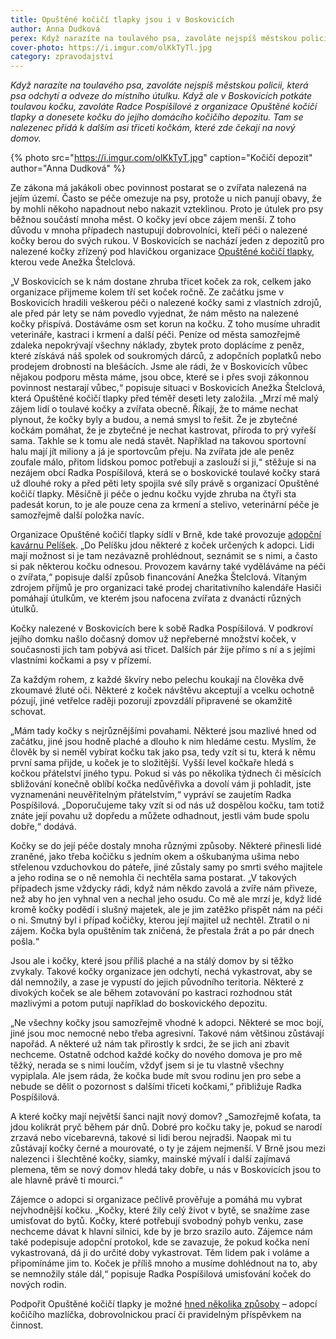 ```yaml
---
title: Opuštěné kočičí tlapky jsou i v Boskovicích
author: Anna Dudková
perex: Když narazíte na toulavého psa, zavoláte nejspíš městskou policii, která psa odveze do útulku. Když ale potkáte toulavou kočku, zavoláte Radce Pospíšilové z organizace Opuštěné kočičí tlapky a donesete kočku do jejího domácího kočičího depozitu.
cover-photo: https://i.imgur.com/olKkTyTl.jpg
category: zpravodajství
---
```


*Když narazíte na toulavého psa, zavoláte nejspíš městskou policii, která psa odchytí a odveze do místního útulku. Když ale v Boskovicích potkáte toulavou kočku, zavoláte Radce Pospíšilové z organizace Opuštěné kočičí tlapky a donesete kočku do jejího domácího kočičího depozitu. Tam se nalezenec přidá k dalším asi třiceti kočkám, které zde čekají na nový domov.*

{% photo src="https://i.imgur.com/olKkTyT.jpg" caption="Kočičí depozit" author="Anna Dudková" %}

Ze zákona má jakákoli obec povinnost postarat se o zvířata nalezená na jejím území. Často se péče omezuje na psy, protože u nich panují obavy, že by mohli někoho napadnout nebo nakazit vzteklinou. Proto je útulek pro psy běžnou součástí mnoha měst. O kočky jeví obce zájem menší. Z toho důvodu v mnoha případech nastupují dobrovolníci, kteří péči o nalezené kočky berou do svých rukou. V Boskovicích se nachází jeden z depozitů pro nalezené kočky zřízený pod hlavičkou organizace [Opuštěné kočičí tlapky](http://www.kocicitlapky.cz), kterou vede Anežka Štelclová.

„V Boskovicích se k nám dostane zhruba třicet koček za rok, celkem jako organizace přijmeme kolem tří set koček ročně. Ze začátku jsme v Boskovicích hradili veškerou péči o nalezené kočky sami z vlastních zdrojů, ale před pár lety se nám povedlo vyjednat, že nám město na nalezené kočky přispívá. Dostáváme osm set korun na kočku. Z toho musíme uhradit veterináře, kastraci i krmení a další péči. Peníze od města samozřejmě zdaleka nepokrývají všechny náklady, zbytek proto doplácíme z peněz, které získává náš spolek od soukromých dárců, z adopčních poplatků nebo prodejem drobností na blešácích. Jsme ale rádi, že v Boskovicích vůbec nějakou podporu města máme, jsou obce, které se i přes svoji zákonnou povinnost nestarají vůbec,“ popisuje situaci v Boskovicích Anežka Štelclová, která Opuštěné kočičí tlapky před téměř deseti lety založila. „Mrzí mě malý zájem lidí o toulavé kočky a zvířata obecně. Říkají, že to máme nechat plynout, že kočky byly a budou, a nemá smysl to řešit. Že je zbytečné kočkám pomáhat, že je zbytečné je nechat kastrovat, příroda to prý vyřeší sama. Takhle se k tomu ale nedá stavět. Například na takovou sportovní halu mají jít miliony a já je sportovcům přeju. Na zvířata jde ale peněz zoufale málo, přitom lidskou pomoc potřebují a zaslouží si ji,“ stěžuje si na nezájem obcí Radka Pospíšilová, která se o boskovické toulavé kočky stará už dlouhé roky a před pěti lety spojila své síly právě s organizací Opuštěné kočičí tlapky. Měsíčně ji péče o jednu kočku vyjde zhruba na čtyři sta padesát korun, to je ale pouze cena za krmení a stelivo, veterinární péče je samozřejmě další položka navíc.

Organizace Opuštěné kočičí tlapky sídlí v Brně, kde také provozuje [adopční kavárnu Pelíšek](http://www.kocicipelisek.cz). „Do Pelíšku jdou některé z koček určených k adopci. Lidi mají možnost si je tam nezávazně prohlédnout, seznámit se s nimi, a často si pak některou kočku odnesou. Provozem kavárny také vyděláváme na péči o zvířata,“ popisuje další způsob financování Anežka Štelclová. Vítaným zdrojem příjmů je pro organizaci také prodej charitativního kalendáře Hasiči pomáhají útulkům, ve kterém jsou nafocena zvířata z dvanácti různých útulků.

Kočky nalezené v Boskovicích bere k sobě Radka Pospíšilová. V podkroví jejího domku našlo dočasný domov už nepřeberné množství koček, v současnosti jich tam pobývá asi třicet. Dalších pár žije přímo s ní a s jejími vlastními kočkami a psy v přízemí.

Za každým rohem, z každé škvíry nebo pelechu koukají na člověka dvě zkoumavé žluté oči. Některé z koček návštěvu akceptují a vcelku ochotně pózují, jiné vetřelce raději pozorují zpovzdálí připravené se okamžitě schovat.

„Mám tady kočky s nejrůznějšími povahami. Některé jsou mazlivé hned od začátku, jiné jsou hodně plaché a dlouho k nim hledáme cestu. Myslím, že člověk by si neměl vybírat kočku tak jako psa, tedy vzít si tu, která k němu první sama přijde, u koček je to složitější. Vyšší level kočkaře hledá s kočkou přátelství jiného typu. Pokud si vás po několika týdnech či měsících sbližování konečně oblíbí kočka nedůvěřivka a dovolí vám ji pohladit, jste vyznamenáni neuvěřitelným přátelstvím,“ vypráví se zaujetím Radka Pospíšilová. „Doporučujeme taky vzít si od nás už dospělou kočku, tam totiž znáte její povahu už dopředu a můžete odhadnout, jestli vám bude spolu dobře,“ dodává.

Kočky se do její péče dostaly mnoha různými způsoby. Některé přinesli lidé zraněné, jako třeba kočičku s jedním okem a oškubanýma ušima nebo střelenou vzduchovkou do páteře, jiné zůstaly samy po smrti svého majitele a jeho rodina se o ně nemohla či nechtěla sama postarat. „V takových případech jsme vždycky rádi, když nám někdo zavolá a zvíře nám přiveze, než aby ho jen vyhnal ven a nechal jeho osudu. Co mě ale mrzí je, když lidé kromě kočky podědí i slušný majetek, ale je jim zatěžko přispět nám na péči o ni. Smutný byl i případ kočičky, kterou její majitel už nechtěl. Ztratil o ni zájem. Kočka byla opuštěním tak zničená, že přestala žrát a po pár dnech pošla.“ 

Jsou ale i kočky, které jsou příliš plaché a na stálý domov by si těžko zvykaly. Takové kočky organizace jen odchytí, nechá vykastrovat, aby se dál nemnožily, a zase je vypustí do jejich původního teritoria. Některé z divokých koček se ale během zotavování po kastraci rozhodnou stát mazlivými a potom putují například do boskovického depozitu.

„Ne všechny kočky jsou samozřejmě vhodné k adopci. Některé se moc bojí, jiné jsou moc nemocné nebo třeba agresivní. Takové nám většinou zůstávají napořád. A některé už nám tak přirostly k srdci, že se jich ani zbavit nechceme. Ostatně odchod každé kočky do nového domova je pro mě těžký, nerada se s nimi loučím, vždyť jsem si je tu vlastně všechny vypiplala. Ale jsem ráda, že kočka bude mít svou rodinu jen pro sebe a nebude se dělit o pozornost s dalšími třiceti kočkami,“ přibližuje Radka Pospíšilová.

A které kočky mají největší šanci najít nový domov? „Samozřejmě koťata, ta jdou kolikrát pryč během pár dnů. Dobré pro kočku taky je, pokud se narodí zrzavá nebo vícebarevná, takové si lidi berou nejradši. Naopak mi tu zůstávají kočky černé a mourovaté, o ty je zájem nejmenší. V Brně jsou mezi nalezenci i šlechtěné kočky, siamky, mainské mývalí i další zajímavá plemena, těm se nový domov hledá taky dobře, u nás v Boskovicích jsou to ale hlavně právě ti mourci.“

Zájemce o adopci si organizace pečlivě prověřuje a pomáhá mu vybrat nejvhodnější kočku. „Kočky, které žily celý život v bytě, se snažíme zase umisťovat do bytů. Kočky, které potřebují svobodný pohyb venku, zase nechceme dávat k hlavní silnici, kde by je brzo srazilo auto. Zájemce nám také podepisuje adopční protokol, kde se zavazuje, že pokud kočka není vykastrovaná, dá ji do určité doby vykastrovat. Těm lidem pak i voláme a připomínáme jim to. Koček je příliš mnoho a musíme dohlédnout na to, aby se nemnožily stále dál,“ popisuje Radka Pospíšilová umisťování koček do nových rodin.

Podpořit Opuštěné kočičí tlapky je možné [hned několika způsoby](http://www.kocicitlapky.cz/jak-nam-muzete-pomoci/) – adopcí kočičího mazlíčka, dobrovolnickou prací či pravidelným příspěvkem na činnost.